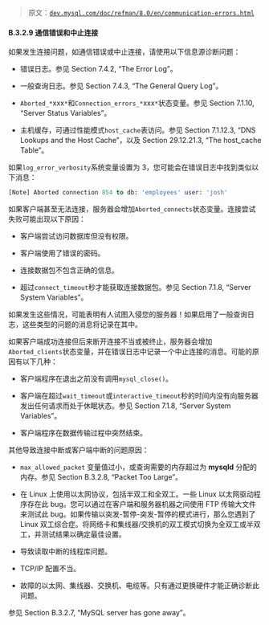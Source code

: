 > 原文：[`dev.mysql.com/doc/refman/8.0/en/communication-errors.html`](https://dev.mysql.com/doc/refman/8.0/en/communication-errors.html)

#### B.3.2.9 通信错误和中止连接

如果发生连接问题，如通信错误或中止连接，请使用以下信息源诊断问题：

+   错误日志。参见 Section 7.4.2, “The Error Log”。

+   一般查询日志。参见 Section 7.4.3, “The General Query Log”。

+   `Aborted_*`xxx`*`和`Connection_errors_*`xxx`*`状态变量。参见 Section 7.1.10, “Server Status Variables”。

+   主机缓存，可通过性能模式`host_cache`表访问。参见 Section 7.1.12.3, “DNS Lookups and the Host Cache”，以及 Section 29.12.21.3, “The host_cache Table”。

如果`log_error_verbosity`系统变量设置为 3，您可能会在错误日志中找到类似以下消息：

```sql
[Note] Aborted connection 854 to db: 'employees' user: 'josh'
```

如果客户端甚至无法连接，服务器会增加`Aborted_connects`状态变量。连接尝试失败可能出现以下原因：

+   客户端尝试访问数据库但没有权限。

+   客户端使用了错误的密码。

+   连接数据包不包含正确的信息。

+   超过`connect_timeout`秒才能获取连接数据包。参见 Section 7.1.8, “Server System Variables”。

如果发生这些情况，可能表明有人试图入侵您的服务器！如果启用了一般查询日志，这些类型的问题的消息将记录在其中。

如果客户端成功连接但后来断开连接不当或被终止，服务器会增加`Aborted_clients`状态变量，并在错误日志中记录一个中止连接的消息。可能的原因有以下几种：

+   客户端程序在退出之前没有调用`mysql_close()`。

+   客户端在超过`wait_timeout`或`interactive_timeout`秒的时间内没有向服务器发出任何请求而处于休眠状态。参见 Section 7.1.8, “Server System Variables”。

+   客户端程序在数据传输过程中突然结束。

其他导致连接中断或客户端中断的问题原因：

+   `max_allowed_packet` 变量值过小，或查询需要的内存超过为 **mysqld** 分配的内存。参见 Section B.3.2.8, “Packet Too Large”。

+   在 Linux 上使用以太网协议，包括半双工和全双工。一些 Linux 以太网驱动程序存在此 bug。您可以通过在客户端和服务器机器之间使用 FTP 传输大文件来测试此 bug。如果传输以突发-暂停-突发-暂停的模式进行，那么您遇到了 Linux 双工综合症。将网络卡和集线器/交换机的双工模式切换为全双工或半双工，并测试结果以确定最佳设置。

+   导致读取中断的线程库问题。

+   TCP/IP 配置不当。

+   故障的以太网、集线器、交换机、电缆等。只有通过更换硬件才能正确诊断此问题。

参见 Section B.3.2.7, “MySQL server has gone away”。
